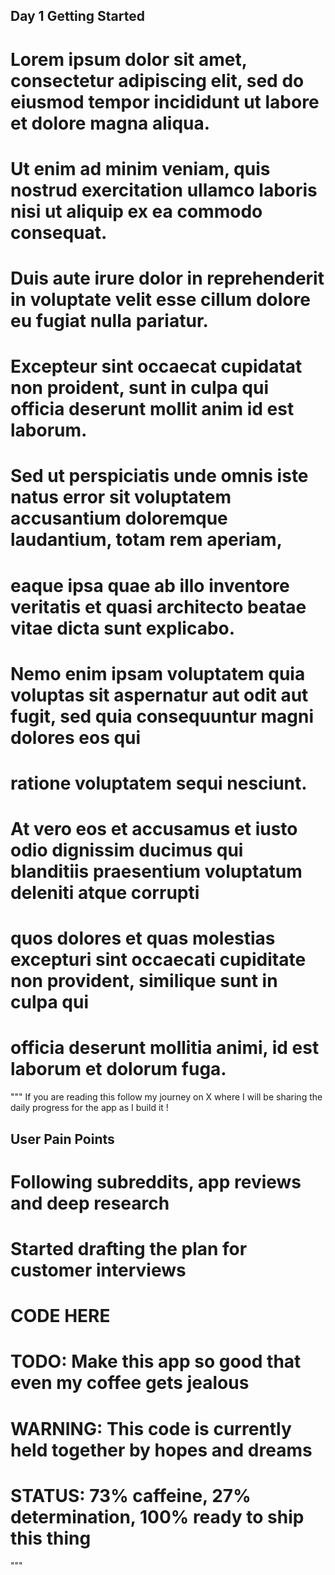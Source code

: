 ## Day 1 Getting Started 


# Lorem ipsum dolor sit amet, consectetur adipiscing elit, sed do eiusmod tempor incididunt ut labore et dolore magna aliqua. 
# Ut enim ad minim veniam, quis nostrud exercitation ullamco laboris nisi ut aliquip ex ea commodo consequat. 
# Duis aute irure dolor in reprehenderit in voluptate velit esse cillum dolore eu fugiat nulla pariatur. 
# Excepteur sint occaecat cupidatat non proident, sunt in culpa qui officia deserunt mollit anim id est laborum.
 
# Sed ut perspiciatis unde omnis iste natus error sit voluptatem accusantium doloremque laudantium, totam rem aperiam, 
# eaque ipsa quae ab illo inventore veritatis et quasi architecto beatae vitae dicta sunt explicabo. 
# Nemo enim ipsam voluptatem quia voluptas sit aspernatur aut odit aut fugit, sed quia consequuntur magni dolores eos qui 
# ratione voluptatem sequi nesciunt.

# At vero eos et accusamus et iusto odio dignissim ducimus qui blanditiis praesentium voluptatum deleniti atque corrupti 
# quos dolores et quas molestias excepturi sint occaecati cupiditate non provident, similique sunt in culpa qui 
# officia deserunt mollitia animi, id est laborum et dolorum fuga.


""" If you are reading this follow my journey on X where I will be sharing the daily progress for the app as I build it ! 

## User Pain Points 

# Following subreddits, app reviews and deep research

# Started drafting the plan for customer interviews

# CODE HERE <REDACTED FOR PHOTO on X for Obvious reasons>

# TODO: Make this app so good that even my coffee gets jealous
# WARNING: This code is currently held together by hopes and dreams
# STATUS: 73% caffeine, 27% determination, 100% ready to ship this thing

""" 